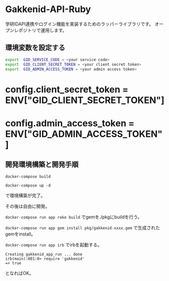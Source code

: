 # Gakkenid-API-Ruby
学研IDAPI連携やログイン機能を実装するためのラッパーライブラリです。
オープンレポジトリで運用します。

## 環境変数を設定する

```bash
export  GID_SERVICE_CODE = <your service code>
export  GID_CLIENT_SECRET_TOKEN = <your client secret token>
export  GID_ADMIN_ACCESS_TOKEN = <your admin access token>
```

#     config.client_secret_token = ENV["GID_CLIENT_SECRET_TOKEN"]
#     config.admin_access_token = ENV["GID_ADMIN_ACCESS_TOKEN"]

## 開発環境構築と開発手順
`docker-compose build`

`docker-compose up -d`

で環境構築が完了。

その後は自由に開発。

`docker-compose run app rake build`
でgemを./pkgにbuildを行う。

`docker-compose run app gem install pkg/gakkenid-xxxx.gem`
で生成されたgemをinstall。

`docker-compose run app irb`
でirbを起動する。

    Creating gakkenid_app_run ... done
    irb(main):001:0> require 'gakkenid'
    => true

となればOK。